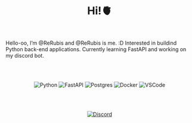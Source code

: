 

<h1 align="center">Hi!🫀 </h1>

<br />

Hello-oo, I’m @ReRubis and @ReRubis is me. :D 
Interested in buildind Python back-end applications. 
Currently learning FastAPI and working on my discord bot. 


<br />
<br />

<div align="center">

![Python](https://img.shields.io/badge/Python-black?style=flat-square&logo=python)
![FastAPI](https://img.shields.io/badge/FastAPI-black?style=flat-square&logo=fastapi)
![Postgres](https://img.shields.io/badge/Postgres-black?style=flat-square&logo=postgresql)
![Docker](https://img.shields.io/badge/Docker-black?style=flat-square&logo=docker)
![VSCode](https://img.shields.io/badge/VSCode-black?style=flat-square&logo=visual-studio-code&logoColor=2D9EE9)


<br />
<br />

<div align="center">


[![Discord](https://img.shields.io/badge/Discord-black?style=flat-square&logo=discord)](https://discordapp.com/users/390584800559366145)

